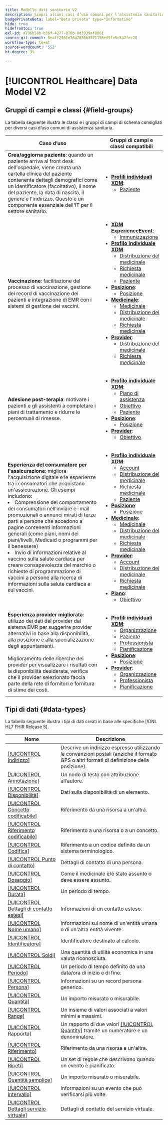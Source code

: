 ```yaml
---
title: Modello dati sanitario V2
description: Scopri alcuni casi d’uso comuni per l’assistenza sanitaria, le classi migliori, i gruppi di campi correlati e i tipi di dati da utilizzare.
badgePrivateBeta: label="Beta privata" type="Informative"
hide: true
hidefromtoc: true
exl-id: a796b58b-b36f-4277-870b-0d3939af8061
source-git-commit: 8eaff2361e76a7856b3371156ed9fe5c542fec28
workflow-type: tm+mt
source-wordcount: '552'
ht-degree: 3%

---
```


# [!UICONTROL Healthcare] Data Model V2

## Gruppi di campi e classi {#field-groups}

La tabella seguente illustra le classi e i gruppi di campi di schema consigliati per diversi casi d’uso comuni di assistenza sanitaria.

| Caso d’uso | Gruppi di campi e classi compatibili |
| --- | --- |
| **Crea/aggiorna paziente**: quando un paziente arriva al front desk dell&#39;ospedale, viene creata una cartella clinica del paziente contenente dettagli demografici come un identificatore (facoltativo), il nome del paziente, la data di nascita, il genere e l&#39;indirizzo. Questo è un componente essenziale dell&#39;IT per il settore sanitario. | <ul><li>**[Profili individuali XDM](../../classes/individual-profile.md)**:<ul><li>[Paziente](./field-groups/patient.md)</li></ul></li></ul> |
| **Vaccinazione**: facilitazione del processo di vaccinazione, gestione dei record di vaccinazione dei pazienti e integrazione di EMR con i sistemi di gestione dei vaccini. | <ul><li>**[XDM ExperienceEvent](../../classes/experienceevent.md)**:<ul><li>[Immunizzazione](./field-groups/immunization.md)</li></ul></li><li>**[Profilo individuale XDM](../../classes/individual-profile.md)**:<ul><li>[Distribuzione del medicinale](./field-groups/medication-dispense.md)</li><li>[Richiesta medicinale](./field-groups/medication-request.md)</li><li>[Paziente](./field-groups/patient.md)</li></ul></li><li>**[Posizione](./classes/location.md)**:<ul><li>[Posizione](./field-groups/location.md)</li></ul><li>**[Medicinale](../../classes/medication.md)**:<ul><li>[Medicinale](./field-groups/medication.md)</li><li>[Distribuzione del medicinale](./field-groups/medication-dispense.md)</li><li>[Richiesta medicinale](./field-groups/medication-request.md)</li></ul></li><li>**[Provider](../../classes/provider.md)**:<ul><li>[Distribuzione del medicinale](./field-groups/medication-dispense.md)</li><li>[Richiesta medicinale](./field-groups/medication-request.md)</li></ul></li></ul> |
| **Adesione post-terapia**: motivare i pazienti e gli assistenti a completare i piani di trattamento e ridurre le percentuali di rimesse. | <ul><li>**[Profilo individuale XDM](../../classes/individual-profile.md)**:<ul><li>[Piano di assistenza](./field-groups/care-plan.md)</li><li>[Obiettivo](./field-groups/goal.md)</li><li>[Paziente](./field-groups/patient.md)</li></ul></li><li>**[Posizione](./classes/location.md)**:<ul><li>[Posizione](./field-groups/location.md)</li></ul><li>**[Provider](../../classes/provider.md)**:<ul><li>[Obiettivo](./field-groups/goal.md)</li></ul></li></ul> |
| **Esperienza del consumatore per l&#39;assicurazione**: migliora l&#39;acquisizione digitale e le esperienze tra i consumatori che acquistano un&#39;assicurazione. Gli esempi includono: <li> Comprensione del comportamento dei consumatori nell’inviare e-mail promozionali o annunci mirati di terze parti a persone che accedono a pagine contenenti informazioni generali (come piani, nomi dei piani/livelli, Medicaid o programmi per il benessere)</li><li> Invio di informazioni relative al vaccino sulla salute cardiaca per creare consapevolezza del marchio o richieste di programmazione di vaccini a persone alla ricerca di informazioni sulla salute cardiaca e sui vaccini. </li> | <ul><li>**[Profilo individuale XDM](../../classes/individual-profile.md)**:<ul><li>[Account](./field-groups/account.md)</li><li>[Distribuzione del medicinale](./field-groups/medication-dispense.md)</li><li>[Richiesta medicinale](./field-groups/medication-request.md)</li><li>[Paziente](./field-groups/patient.md)</li></ul></li><li>**[Posizione](./classes/location.md)**:<ul><li>[Posizione](./field-groups/location.md)</li></ul><li>**[Medicinale](../../classes/medication.md)**:<ul><li>[Medicinale](./field-groups/medication.md)</li><li>[Distribuzione del medicinale](./field-groups/medication-dispense.md)</li><li>[Richiesta medicinale](./field-groups/medication-request.md)</li></ul></li><li>**[Provider](../../classes/provider.md)**:<ul><li>[Account](./field-groups/account.md)</li><li>[Distribuzione del medicinale](./field-groups/medication-dispense.md)</li><li>[Richiesta medicinale](./field-groups/medication-request.md)</li></ul><li>**[Piano](../../classes/plan.md)**:<ul><li>[Obiettivo](./field-groups/coverage.md)</li></ul></li></ul> |
| **Esperienza provider migliorata**: utilizzo dei dati del provider dal sistema EMR per suggerire provider alternativi in base alla disponibilità, alla posizione e alla specializzazione degli appuntamenti. <br> <br>Miglioramento delle ricerche dei provider per visualizzare i risultati con la disponibilità desiderata, verifica che il provider selezionato faccia parte della rete di fornitori e fornitura di stime dei costi. | <ul><li>**[Profili individuali XDM](../../classes/individual-profile.md)**:<ul><li>[Organizzazione](./field-groups/organization.md)</li><li>[Paziente](./field-groups/patient.md)</li><li>[Professionista](./field-groups/practioner.md)</li><li>[Pianificazione](./field-groups/schedule.md)</li></ul></li><li>**[Posizione](./classes/location.md)**:<ul><li>[Posizione](./field-groups/location.md)</li></ul><li>**[Provider](../../classes/provider.md)**:<ul><li>[Organizzazione](./field-groups/organization.md)</li><li>[Professionista](./field-groups/practioner.md)</li><li>[Pianificazione](./field-groups/schedule.md)</li></ul></li></ul> |

## Tipi di dati {#data-types}

La tabella seguente illustra i tipi di dati creati in base alle specifiche [!DNL HL7 FHIR Release 5].

| Nome | Descrizione |
| --- | --- |
| [[!UICONTROL Indirizzo]](./data-types/address.md) | Descrive un indirizzo espresso utilizzando le convenzioni postali (anziché il formato GPS o altri formati di definizione della posizione). |
| [[!UICONTROL Annotazione]](./data-types/annotation.md) | Un nodo di testo con attribuzione all’autore. |
| [[!UICONTROL Disponibilità]](./data-types/availability.md) | Dati sulla disponibilità di un elemento. |
| [[!UICONTROL Concetto codificabile]](./data-types/codeable-concept.md) | Riferimento da una risorsa a un&#39;altra. |
| [[!UICONTROL Riferimento codificabile]](./data-types/codeable-reference.md) | Riferimento a una risorsa o a un concetto. |
| [[!UICONTROL Codifica]](./data-types/coding.md) | Riferimento a un codice definito da un sistema terminologico. |
| [[!UICONTROL Punto di contatto]](./data-types/contact-point.md) | Dettagli di contatto di una persona. |
| [[!UICONTROL Dosaggio]](./data-types/dosage.md) | Come il medicinale è/è stato assunto o deve essere assunto. |
| [[!UICONTROL Durata]](./data-types/duration.md) | Un periodo di tempo. |
| [[!UICONTROL Dettagli di contatto estesi]](./data-types/extended-contact-detail.md) | Informazioni di un contatto esteso. |
| [[!UICONTROL Nome umano]](./data-types/human-name.md) | Informazioni sul nome di un&#39;entità umana o di un&#39;altra entità vivente. |
| [[!UICONTROL Identificatore]](./data-types/identifier.md) | Identificatore destinato al calcolo. |
| [[!UICONTROL Soldi]](./data-types/money.md) | Una quantità di utilità economica in una valuta riconosciuta. |
| [[!UICONTROL Periodo]](./data-types/period.md) | Un periodo di tempo definito da una data/ora di inizio e di fine. |
| [[!UICONTROL Persona]](./data-types/person.md) | Informazioni su un record persona generico. |
| [[!UICONTROL Quantità]](./data-types/quantity.md) | Un importo misurato o misurabile. |
| [[!UICONTROL Range]](./data-types/range.md) | Un insieme di valori associati a valori minimi e massimi. |
| [[!UICONTROL Rapporto]](./data-types/ratio.md) | Un rapporto di due valori [[!UICONTROL Quantity]](./data-types/quantity.md) tramite un numeratore e un denominatore. |
| [[!UICONTROL Riferimento]](./data-types/reference.md) | Riferimento da una risorsa a un&#39;altra. |
| [[!UICONTROL Ripeti]](./data-types/repeat.md) | Un set di regole che descrivono quando un evento è pianificato. |
| [[!UICONTROL Quantità semplice]](./data-types/simple-quantity.md) | Un importo misurato o misurabile. |
| [[!UICONTROL Intervallo]](./data-types/timing.md) | Informazioni su un evento che può verificarsi più volte. |
| [[!UICONTROL Dettagli servizio virtuale]](./data-types/virtual-service-detail.md) | Dettagli di contatto del servizio virtuale. |
